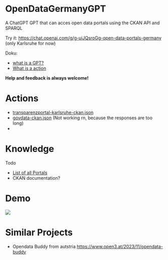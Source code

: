 # OpenDataGermanyGPT
A ChatGPT GPT that can acces open data portals using the CKAN API and SPARQL

Try it: https://chat.openai.com/g/g-uiJQsroGg-open-data-portals-germany 
(only Karlsruhe for now)

Doku:
* [what is a GPT?](https://openai.com/blog/introducing-gpts)
* [ What is a action](https://platform.openai.com/docs/actions)

**Help and feedback is always welcome!**

# Actions
* [transparenzportal-karlsruhe-ckan.json](https://github.com/stefangrotz/OpenDataGermanyGPT/blob/main/actions/transparenzportal-karlsruhe-ckan.json)
* [govdata-ckan.json](https://github.com/stefangrotz/OpenDataGermanyGPT/blob/main/actions/govdata-ckan.json) (Not working rn, because the responses are too long)
* 
# Knowledge
Todo
* [List of all Portals](https://github.com/stefangrotz/OpenDataGermanyGPT/blob/main/knowledge/portals.md)
* CKAN documentation?

# Demo

![](opendata-ka.gif)


# Similar Projects
* Opendata Buddy from autstria https://www.open3.at/2023/11/opendata-buddy
